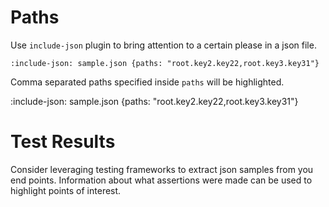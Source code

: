 # Paths

Use `include-json` plugin to bring attention to a certain please in a json file. 

    :include-json: sample.json {paths: "root.key2.key22,root.key3.key31"}

Comma separated paths specified inside `paths` will be highlighted.

:include-json: sample.json {paths: "root.key2.key22,root.key3.key31"}

# Test Results

Consider leveraging testing frameworks to extract json samples from you end points. 
Information about what assertions were made can be used to highlight points of interest.
